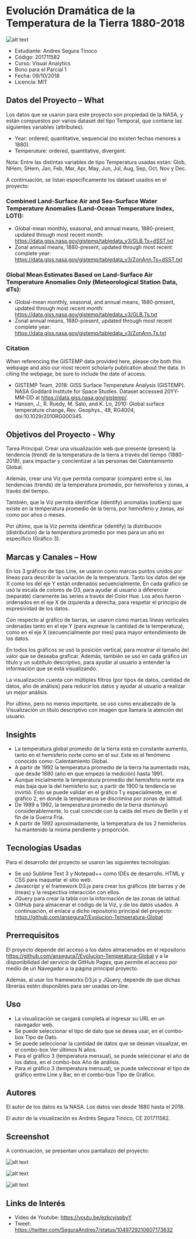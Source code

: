 # Evolución Dramática de la Temperatura de la Tierra 1880-2018

![alt text](https://raw.githubusercontent.com/ansegura7/Evolucion-Temperatura-Global/master/img/main-banner.jpg)

- Estudiante: Andres Segura Tinoco
- Código: 201711582
- Curso: Visual Analytics
- Bono para el Parcial 1
- Fecha: 09/10/2018
- Licencia: MIT

## Datos del Proyecto – What
Los datos que se usaron para este proyecto son propiedad de la NASA, y están compuestos por varios dataset del tipo Temporal, que contiene las siguientes variables (attributes):

- Year: ordered, quantitative, sequencial (no existen fechas menores a 1880).
- Temperuture: ordered, quantitative, divergent.

Nota: Entre las distintas variables de tipo Temperatura usadas están: Glob, NHem, SHem, Jan, Feb, Mar, Apr, May, Jun, Jul, Aug, Sep, Oct, Nov y Dec.

A continuación, se listan específicamente los dataset usados en el proyecto:

### Combined Land-Surface Air and Sea-Surface Water Temperature Anomalies (Land-Ocean Temperature Index, LOTI):
- Global-mean monthly, seasonal, and annual means, 1880-present, updated through most recent month: https://data.giss.nasa.gov/gistemp/tabledata_v3/GLB.Ts+dSST.txt
- Zonal annual means, 1880-present, updated through most recent complete year: https://data.giss.nasa.gov/gistemp/tabledata_v3/ZonAnn.Ts+dSST.txt

### Global Mean Estimates Based on Land-Surface Air Temperature Anomalies Only (Meteorological Station Data, dTs):
- Global-mean monthly, seasonal, and annual means, 1880-present, updated through most recent month: https://data.giss.nasa.gov/gistemp/tabledata_v3/GLB.Ts.txt
- Zonal annual means, 1880-present, updated through most recent complete year: https://data.giss.nasa.gov/gistemp/tabledata_v3/ZonAnn.Ts.txt

### Citation

When referencing the GISTEMP data provided here, please cite both this webpage and also our most recent scholarly publication about the data. In citing the webpage, be sure to include the date of access.

- GISTEMP Team, 2018: GISS Surface Temperature Analysis (GISTEMP). NASA Goddard Institute for Space Studies. Dataset accessed 20YY-MM-DD at https://data.giss.nasa.gov/gistemp/.
- Hansen, J., R. Ruedy, M. Sato, and K. Lo, 2010: Global surface temperature change, Rev. Geophys., 48, RG4004, doi:10.1029/2010RG000345.

## Objetivos del Proyecto - Why
Tarea Principal: Crear una visualización web que presente (present) la tendencia (trend) de la temperatura de la tierra a través del tiempo (1880-2018), para impactar y concientizar a las personas del Calentamiento Global.

Además, crear una Viz que permita comparar (compare) entre sí, las tendencias (trends) de la temperatura promedio, por hemisferios y zonas, a través del tiempo.

También, que la Viz permita identificar (identify) anomalías (outliers) que existe en la temperatura promedio de la tierra, por hemisferio y zonas, así como por años o meses.

Por último, que la Viz permita identificar (identify) la distribución (distribution) de la temperatura promedio por mes para un año en específico (Gráfico 3).

## Marcas y Canales – How
En los 3 gráficos de tipo Line, se usaron como marcas puntos unidos por líneas para describir la variación de la temperatura. Tanto los datos del eje X como los del eje Y están ordenados secuencialmente. En cada gráfico se usó la escala de colores de D3, para ayudar al usuario a diferenciar (separate) claramente las series a través del Color Hue. Los años fueron ordenados en el eje X de izquierda a derecha, para respetar el principio de expresividad de los datos.

Con respecto al gráfico de barras, se usaron como marcas líneas verticales ordenadas tanto en el eje Y (para expresar la cantidad de la temperatura), como en el eje X (secuencialmente por mes) para mayor entendimiento de los datos.

En todos los gráficos se usó la posición vertical, para mostrar el tamaño del valor que se deseaba graficar. Además, también se usó en cada gráfico un título y un subtítulo descriptivo, para ayudar al usuario a entender la información que se está visualizando.

La visualización cuenta con múltiples filtros (por tipos de datos, cantidad de datos, año de análisis) para reducir los datos y ayudar al usuario a realizar un mejor análisis.

Por último, pero no menos importante, se usó como encabezado de la Visualización un título descriptivo con imagen que llamara la atención del usuario.

## Insights
- La temperatura global promedio de la tierra está en constante aumento, tanto en el hemisferio norte como en el sur. Este es el fenómeno conocido como: Calentamiento Global.
- A partir de 1992 la temperatura promedio de la tierra ha aumentado más, que desde 1880 (año en que empezó la medición) hasta 1991.
- Aunque inicialmente la temperatura promedio del hemisferio norte era más baja que la del hemisferio sur, a partir de 1900 la tendencia se invirtió. Esto se puede validar en el gráfico 1 y especialmente, en el gráfico 2, en donde la temperatura se discrimina por zonas de latitud.
- De 1989 a 1992, la temperatura promedio de la tierra disminuyó considerablemente, lo cual coincide con la caída del muro de Berlín y el fin de la Guerra Fría.
- A partir de 1992 aproximadamente, la temperatura de los 2 hemisferios ha mantenido la misma pendiente y proporción.

## Tecnologías Usadas
Para el desarrollo del proyecto se usaron las siguientes tecnologías:
- Se usó Sublime Text 3 y Notepad++ como IDEs de desarrollo.
HTML y CSS para maquetar el sitio web.
- Javascript y el framework D3.js para crear los gráficos (de barras y de líneas) y la respectiva interacción con ellos.
- JQuery para crear la tabla con la información de las zonas de latitud.
- GitHub para almacenar el código de la Viz, y de los datos usados. A continuación, el enlace a dicho repositorio principal del proyecto: https://github.com/ansegura7/Evolucion-Temperatura-Global

## Prerrequisitos
El proyecto depende del acceso a los datos almacenados en el repositorio https://github.com/ansegura7/Evolucion-Temperatura-Global y a la disponibilidad del servicio de GitHub Pages, que permite el acceso por medio de un Navegador a la página principal proyecto.

Además, al usar los frameworks D3.js y JQuery, depende de que dichas librerías estén disponibles para ser usadas on-line.

## Uso
- La visualización se cargará completa al ingresar su URL en un navegador web.
- Se puede seleccionar el tipo de dato que se desea usar, en el combo-box Tipo de Dato.
- Se puede seleccionar la cantidad de datos que se desean visualizar, en el combo-box Ver últimos N años.
- Para el gráfico 3 (temperatura mensual), se puede seleccionar el año de los datos, en el combo-box Año de análisis.
- Para el gráfico 3 (temperatura mensual), se puede seleccionar el tipo de gráfico entre Line y Bar, en el combo-box Tipo de Gráfico.

## Autores
El autor de los datos es la NASA. Los datos van desde 1880 hasta el 2018.

El autor de la visualización es Andrés Segura Tinoco, CE 201711582.

## Screenshot
A continuación, se presentan unos pantallazo del proyecto:

![alt text](https://raw.githubusercontent.com/ansegura7/Evolucion-Temperatura-Global/master/screenshot/Figura1.PNG)

![alt text](https://raw.githubusercontent.com/ansegura7/Evolucion-Temperatura-Global/master/screenshot/Figura2.PNG)

![alt text](https://raw.githubusercontent.com/ansegura7/Evolucion-Temperatura-Global/master/screenshot/Figura3.PNG)

## Links de Interés
- Video de Youtube: https://youtu.be/ezkcyjspbyY
- Tweet: https://twitter.com/SeguraAndres7/status/1049729210607173632
##
